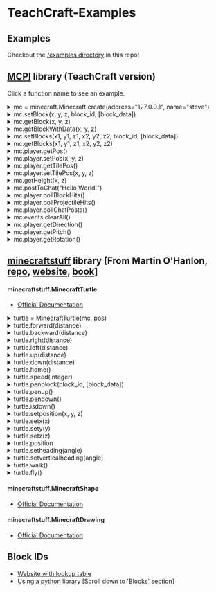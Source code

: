 # TeachCraft-Examples

## Examples

Checkout the <a href='https://github.com/TeachCraft/TeachCraft-Examples/tree/master/examples'>/examples directory</a> in this repo!


## <a href='https://github.com/TeachCraft/TeachCraft-Examples/tree/master/mcpi'>MCPI</a> library (TeachCraft version)

Click a function name to see an example.

<details>
  <summary>
mc = minecraft.Minecraft.create(address="127.0.0.1", name="steve")
  </summary>

> Connect to a minecraft world

```python

from mcpi import minecraft

#Connect to minecraft server 127.0.0.1 as player 'steve'
mc = minecraft.Minecraft.create(address="127.0.0.1", name="steve")

#Get current player's position
pos = mc.player.getPos()
print pos.x, pos.y, pos.z

```

</details>

<details>
  <summary>
mc.setBlock(x, y, z, block_id, [block_data])
  </summary>

> Set the block at coordinates X/Y/Z to block_id

```python

from mcpi import minecraft

#Connect to minecraft server 127.0.0.1 as player 'steve'
mc = minecraft.Minecraft.create(address="127.0.0.1", name="steve")

#Get current player's position
pos = mc.player.getPos()

#This is the minecraft block ID of the glass block.
#To see what other block IDs are available, go here in your browser: http://minecraft-ids.grahamedgecombe.com/
glass_block_id = 20

#Set the block underneath the player to be glass
mc.setBlock(pos.x, pos.y-1, pos.z, glass_block_id)

#Set the block to the side of player to be wood of a specific subtype
wood_block_id = 5
wood_data = 1 #subtype
mc.setBlock(pos.x+1, pos.y, pos.z, wood_block_id, wood_data)

```

</details>

<details>
  <summary>
mc.getBlock(x, y, z)
  </summary>

> Get the block at coordinates X/Y/Z, returning its block ID

```python

from mcpi import minecraft

# Connect to minecraft server 127.0.0.1 as player 'steve'
mc = minecraft.Minecraft.create(address="127.0.0.1", name="steve")

# Get current player's position
pos = mc.player.getPos()

# Get the block underneath the player
block_id_under_player = mc.getBlock(pos.x, pos.y-1, pos.z)
grass_block_id = 2

if block_id_under_player == grass_block_id:
    print "Player is standing on grass"

```

</details>



<details>
  <summary>
mc.getBlockWithData(x, y, z)
  </summary>

> Get the block at coordinates X/Y/Z, returning its block ID & data field (e.g. for wool color)

```python

from mcpi import minecraft

# Connect to minecraft server 127.0.0.1 as player 'steve'
mc = minecraft.Minecraft.create(address="127.0.0.1", name="steve")

# Get current player's position
pos = mc.player.getPos()

# Get the block underneath the player
block_under_player = mc.getBlockWithData(pos.x, pos.y-1, pos.z)
print "block id", block_under_player.id
print "block data", block_under_player.data

```

</details>


<details>
  <summary>
mc.setBlocks(x1, y1, z1, x2, y2, z2, block_id, [block_data])
  </summary>

> Set a cuboid of blocks between two opposite corners (x1/y1/z1 and x2/y2/z2)

```python

from mcpi import minecraft

#Connect to minecraft server 127.0.0.1 as player 'steve'
mc = minecraft.Minecraft.create(address="127.0.0.1", name="steve")

#Get current player's position
pos = mc.player.getPos()

#This is the minecraft block ID of the glass block.
#To see what other block IDs are available, go here in your browser: http://minecraft-ids.grahamedgecombe.com/
glass_block_id = 20

#Build a glass cube next to the player
mc.setBlocks(pos.x+3, pos.y, pos.z, pos.x+8, pos.y+5, pos.z+5, glass_block_id)

#Build a wood cube of a specific subtype next to the player, then make it hollow by building a smaller cube of air inside
wood_block_id = 5
wood_data = 1 #subtype
mc.setBlocks(pos.x-3, pos.y, pos.z, pos.x-8, pos.y+5, pos.z-5, wood_block_id, wood_data)

air_block_id = 0
mc.setBlocks(pos.x-2, pos.y+1, pos.z-1, pos.x-7, pos.y+4, pos.z-4, air_block_id)

```

</details>


<details>
  <summary>
mc.getBlocks(x1, y1, z1, x2, y2, z2)
  </summary>

> Get a cuboid of blocks between two opposite corners (x1/y1/z1 and x2/y2/z2)

```python

from mcpi import minecraft

#Connect to minecraft server 127.0.0.1 as player 'steve'
mc = minecraft.Minecraft.create(address="127.0.0.1", name="steve")

#Get current player's position
pos = mc.player.getPos()

blocks = mc.getBlocks(pos.x+3, pos.y, pos.z, pos.x+8, pos.y+5, pos.z+5)
for block_id in blocks:
    print block_id


```

</details>


<details>
  <summary>
mc.player.getPos()
  </summary>

> Get current player's position exactly (decimals)

```python

from mcpi import minecraft

#Connect to minecraft server 127.0.0.1 as player 'steve'
mc = minecraft.Minecraft.create(address="127.0.0.1", name="bob")

#Get current player's position
pos = mc.player.getPos()

# Returns Vec3(18.3814903971,6.0,25.6063951368)
# Can be accessed as pos.x, pos.y, and pos.z
print pos.x, pos.y, pos.z

```

</details>


<details>
  <summary>
mc.player.setPos(x, y, z)
  </summary>

> Set current player's position exactly (supports decimals)

```python

from mcpi import minecraft

#Connect to minecraft server 127.0.0.1 as player 'steve'
mc = minecraft.Minecraft.create(address="127.0.0.1", name="bob")

#Get current player's position
pos = mc.player.getPos()

#Set current player's position 100 blocks in the air
mc.player.setPos(pos.x, pos.y+100, pos.z)

```

</details>

<details>
  <summary>
mc.player.getTilePos()
  </summary>

> Get current player's position rounded to the block (integer)

```python

from mcpi import minecraft

#Connect to minecraft server 127.0.0.1 as player 'steve'
mc = minecraft.Minecraft.create(address="127.0.0.1", name="bob")

#Get current player's position
pos = mc.player.getTilePos()

# Returns Vec3(52, 4, -10)
# Can be accessed as pos.x, pos.y, and pos.z
print pos.x, pos.y, pos.z

```

</details>


<details>
  <summary>
mc.player.setTilePos(x, y, z)
  </summary>

> Set current player's position rounded to the block (supports integers)

```python

from mcpi import minecraft

#Connect to minecraft server 127.0.0.1 as player 'steve'
mc = minecraft.Minecraft.create(address="127.0.0.1", name="bob")

#Get current player's position
pos = mc.player.getTilePos()

#Set current player's position 100 blocks in the air
mc.player.setTilePos(pos.x, pos.y+100, pos.z)

```

</details>


<details>
  <summary>
mc.getHeight(x, z)
  </summary>

> Given an x/z coordinate, find the highest non-air block (y coordinate)

```python

from mcpi import minecraft

#Connect to minecraft server 127.0.0.1 as player 'steve'
mc = minecraft.Minecraft.create(address="127.0.0.1", name="bob")

#Get current player's position
pos = mc.player.getTilePos()

highest_block_y_coordinate = mc.getHeight(pos.x, pos.y)
print highest_block_y_coordinate

```

</details>

<details>
  <summary>
mc.postToChat("Hello World!")
  </summary>

> Post any text string to chat in-game

```python

from mcpi import minecraft

#Connect to minecraft server 127.0.0.1 as player 'steve'
mc = minecraft.Minecraft.create(address="127.0.0.1", name="bob")

mc.postToChat("Hello World!")

```

</details>


<details>
  <summary>
mc.player.pollBlockHits()
  </summary>

> Perform an action wherever the player right clicks with a sword

```python

from mcpi import minecraft

#Connect to minecraft server 127.0.0.1 as player 'steve'
mc = minecraft.Minecraft.create(address="127.0.0.1", name="bob")

while True:

    for blockhit in mc.player.pollBlockHits():

        #Get coordinates for block that player right clicked with sword
        pos = blockhit.pos

        #Clear out a cube of blocks at that location
        air_block_id = 0
        mc.setBlocks(pos.x+2, pos.y+2, pos.z+2, pos.x-2, pos.y-2, pos.z-2, air_block_id)

```

</details>

<details>
  <summary>
mc.player.pollProjectileHits()
  </summary>

> Perform an action wherever the player shoots with an arrow

```python

from mcpi import minecraft

#Connect to minecraft server 127.0.0.1 as player 'steve'
mc = minecraft.Minecraft.create(address="127.0.0.1", name="bob")

while True:

    for blockhit in mc.player.pollProjectileHits():

        #Get coordinates for block that player shot with an arrow
        pos = blockhit.pos

        #Teleport player to where arrow landed
        mc.player.setPos(pos.x, pos.y, pos.z)

```

</details>

<details>
  <summary>
mc.player.pollChatPosts()
  </summary>

> Perform an action whenever the player types something in chat

```python

from mcpi import minecraft

#Connect to minecraft server 127.0.0.1 as player 'steve'
mc = minecraft.Minecraft.create(address="127.0.0.1", name="bob")

while True:

    for chatpost in mc.player.pollChatPosts():

        #If I type explode into chat...
        if chatpost.message.lower() == "explode":

            #Get my position
            pos = mc.player.getPos()

            #Put TNT at my position
            mc.setBlock(pos.x, pos.y, pos.z, 46)

            #And put a redstone block under the TNT to activate it
            mc.setBlock(pos.x, pos.y-1, pos.z, 152)

```

</details>


<details>
  <summary>
mc.events.clearAll()
  </summary>

> Clear all events that have happened since the events where last retrieved

```python

from mcpi import minecraft

#Connect to minecraft server 127.0.0.1 as player 'steve'
mc = minecraft.Minecraft.create(address="127.0.0.1", name="bob")

mc.events.clearAll()

```

</details>


<details>
  <summary>
mc.player.getDirection()
  </summary>

> Get unit vector of x,y,z for the player's direction

```python

from mcpi import minecraft

#Connect to minecraft server 127.0.0.1 as player 'steve'
mc = minecraft.Minecraft.create(address="127.0.0.1", name="bob")

#Get current player's direction
direction = mc.player.getDirection()

# Returns Vec3(-0.935271308082,-0.271442436324,-0.227126801679)
# Can be accessed as direction.x, direction.y, and direction.z
print direction.x, direction.y, direction.z

```

</details>

<details>
  <summary>
mc.player.getPitch()
  </summary>

> Get the pitch angle (-90 to 90) for the player

```python

from mcpi import minecraft

#Connect to minecraft server 127.0.0.1 as player 'steve'
mc = minecraft.Minecraft.create(address="127.0.0.1", name="bob")

#Get current player's pitch
pitch = mc.player.getPitch()

# Returns 15.750118 (or something like that)
print pitch

```

</details>

<details>
  <summary>
mc.player.getRotation()
  </summary>

> Get the rotational angle (0 to 360) for the player

```python

from mcpi import minecraft

#Connect to minecraft server 127.0.0.1 as player 'steve'
mc = minecraft.Minecraft.create(address="127.0.0.1", name="bob")

#Get current player's rotation
rotation = mc.player.getRotation()

# Returns -256.3502 (or something like that)
print rotation

```

</details>


## <a href='https://github.com/TeachCraft/TeachCraft-Examples/tree/master/minecraftstuff'>minecraftstuff</a> library [From Martin O'Hanlon, <a href='https://github.com/martinohanlon/minecraft-stuff'>repo</a>, <a href='http://www.stuffaboutcode.com/p/minecraft.html'>website</a>, <a href='https://www.amazon.com/gp/product/111894691X/ref=as_li_tl?ie=UTF8&camp=1789&creative=9325&creativeASIN=111894691X&linkCode=as2&tag=teachcraft-20&linkId=62f6ef5032275ace368045b4b7535c8f'>book</a>]

#### minecraftstuff.MinecraftTurtle

- <a href='http://minecraft-stuff.readthedocs.io/en/latest/minecraftturtle.html#id1'>Official Documentation</a>

<details>
  <summary>
turtle = MinecraftTurtle(mc, pos)
  </summary>

> Create a Minecraft Turtle

```python

from mcpi import minecraft
from minecraftstuff import MinecraftTurtle

#Connect to minecraft server 127.0.0.1 as player 'steve'
mc = minecraft.Minecraft.create(address="127.0.0.1", name="steve")

#Get current player's position
pos = mc.player.getPos()


# create minecraft turtle
turtle = MinecraftTurtle(mc, pos)

```

</details>


<details>
  <summary>
turtle.forward(distance)
  </summary>

> Move turtle forward [distance] number of blocks

```python

from mcpi import minecraft
from minecraftstuff import MinecraftTurtle

#Connect to minecraft server 127.0.0.1 as player 'steve'
mc = minecraft.Minecraft.create(address="127.0.0.1", name="steve")

#Get current player's position
pos = mc.player.getPos()


# create minecraft turtle
turtle = MinecraftTurtle(mc, pos)

# Move turtle forward 5 blocks
turtle.forward(5)

```

</details>

<details>
  <summary>
turtle.backward(distance)
  </summary>

> Move turtle backward [distance] number of blocks

```python

from mcpi import minecraft
from minecraftstuff import MinecraftTurtle

#Connect to minecraft server 127.0.0.1 as player 'steve'
mc = minecraft.Minecraft.create(address="127.0.0.1", name="steve")

#Get current player's position
pos = mc.player.getPos()


# create minecraft turtle
turtle = MinecraftTurtle(mc, pos)

turtle.backward(10)

```

</details>

<details>
  <summary>
turtle.right(distance)
  </summary>

> Move turtle right [distance] number of blocks

```python

from mcpi import minecraft
from minecraftstuff import MinecraftTurtle

#Connect to minecraft server 127.0.0.1 as player 'steve'
mc = minecraft.Minecraft.create(address="127.0.0.1", name="steve")

#Get current player's position
pos = mc.player.getPos()


# create minecraft turtle
turtle = MinecraftTurtle(mc, pos)

turtle.right(10)

```

</details>

<details>
  <summary>
turtle.left(distance)
  </summary>

> Move turtle left [distance] number of blocks

```python

from mcpi import minecraft
from minecraftstuff import MinecraftTurtle

#Connect to minecraft server 127.0.0.1 as player 'steve'
mc = minecraft.Minecraft.create(address="127.0.0.1", name="steve")

#Get current player's position
pos = mc.player.getPos()


# create minecraft turtle
turtle = MinecraftTurtle(mc, pos)

turtle.left(10)

```

</details>


<details>
  <summary>
turtle.up(distance)
  </summary>

> Move turtle up [distance] number of blocks

```python

from mcpi import minecraft
from minecraftstuff import MinecraftTurtle

#Connect to minecraft server 127.0.0.1 as player 'steve'
mc = minecraft.Minecraft.create(address="127.0.0.1", name="steve")

#Get current player's position
pos = mc.player.getPos()


# create minecraft turtle
turtle = MinecraftTurtle(mc, pos)

turtle.up(10)

```

</details>

<details>
  <summary>
turtle.down(distance)
  </summary>

> Move turtle down [distance] number of blocks

```python

from mcpi import minecraft
from minecraftstuff import MinecraftTurtle

#Connect to minecraft server 127.0.0.1 as player 'steve'
mc = minecraft.Minecraft.create(address="127.0.0.1", name="steve")

#Get current player's position
pos = mc.player.getPos()


# create minecraft turtle
turtle = MinecraftTurtle(mc, pos)

turtle.down(10)

```

</details>

<details>
  <summary>
turtle.home()
  </summary>

> Move turtle back to the position it started in

```python

from mcpi import minecraft
from minecraftstuff import MinecraftTurtle

#Connect to minecraft server 127.0.0.1 as player 'steve'
mc = minecraft.Minecraft.create(address="127.0.0.1", name="steve")

#Get current player's position
pos = mc.player.getPos()


# create minecraft turtle
turtle = MinecraftTurtle(mc, pos)

turtle.down(10)
turtle.right(10)
turtle.home()

```

</details>

<details>
  <summary>
turtle.speed(integer)
  </summary>

> Change the turtles speed (1 - slowest, 10 - fastest, 0 - no animation, it just draws the lines)

```python

from mcpi import minecraft
from minecraftstuff import MinecraftTurtle

#Connect to minecraft server 127.0.0.1 as player 'steve'
mc = minecraft.Minecraft.create(address="127.0.0.1", name="steve")

#Get current player's position
pos = mc.player.getPos()


# create minecraft turtle
turtle = MinecraftTurtle(mc, pos)

turtle.speed(5)
turtle.down(10)
turtle.speed(10)
turtle.right(10)
turtle.home()

```

</details>


<details>
  <summary>
turtle.penblock(block_id, [block_data])
  </summary>

> Change the turtles speed (1 - slowest, 10 - fastest, 0 - no animation, it just draws the lines)

```python

from mcpi import minecraft
from minecraftstuff import MinecraftTurtle

#Connect to minecraft server 127.0.0.1 as player 'steve'
mc = minecraft.Minecraft.create(address="127.0.0.1", name="steve")

#Get current player's position
pos = mc.player.getPos()


# create minecraft turtle
turtle = MinecraftTurtle(mc, pos)

grass_block_id = 2
turtle.penblock(grass_block_id)
turtle.down(10)

wool_block_id = 35
wool_block_data = 1 #orange

turtle.penblock(wool_block_id, wool_block_data)
turtle.right(10)

```

</details>

<details>
  <summary>
turtle.penup()
  </summary>

> Put the pen up (stop drawing when the turtle moves)

```python

from mcpi import minecraft
from minecraftstuff import MinecraftTurtle

#Connect to minecraft server 127.0.0.1 as player 'steve'
mc = minecraft.Minecraft.create(address="127.0.0.1", name="steve")

#Get current player's position
pos = mc.player.getPos()


# create minecraft turtle
turtle = MinecraftTurtle(mc, pos)

turtle.down(10)

turtle.penup()

turtle.right(10)

```

</details>

<details>
  <summary>
turtle.pendown()
  </summary>

> Put the pen down (start drawing again when the turtle moves after you called turtle.penup())

```python

from mcpi import minecraft
from minecraftstuff import MinecraftTurtle

#Connect to minecraft server 127.0.0.1 as player 'steve'
mc = minecraft.Minecraft.create(address="127.0.0.1", name="steve")

#Get current player's position
pos = mc.player.getPos()


# create minecraft turtle
turtle = MinecraftTurtle(mc, pos)

turtle.down(10)

turtle.pendown()

turtle.right(10)

turtle.penup()

turtle.up(10)

```

</details>

<details>
  <summary>
turtle.isdown()
  </summary>

> Check if the pen is down, returning a boolean

```python

from mcpi import minecraft
from minecraftstuff import MinecraftTurtle

#Connect to minecraft server 127.0.0.1 as player 'steve'
mc = minecraft.Minecraft.create(address="127.0.0.1", name="steve")

#Get current player's position
pos = mc.player.getPos()


# create minecraft turtle
turtle = MinecraftTurtle(mc, pos)

turtle.down(10)

turtle.pendown()

turtle.right(10)

if turtle.isdown():
    print "Pen is down!"

```

</details>


<details>
  <summary>
turtle.setposition(x, y, z)
  </summary>

> Reset turtle's position to a given x/y/z coordinate

```python

from mcpi import minecraft
from minecraftstuff import MinecraftTurtle

#Connect to minecraft server 127.0.0.1 as player 'steve'
mc = minecraft.Minecraft.create(address="127.0.0.1", name="steve")

#Get current player's position
pos = mc.player.getPos()


# create minecraft turtle at player's current position
turtle = MinecraftTurtle(mc, pos)

turtle.down(10)

turtle.right(10)

# Have turtle reset back to player's position
turtle.setposition(pos.x, pos.y, pos.z)

```

</details>

<details>
  <summary>
turtle.setx(x)
  </summary>

> Reset turtle's position to a given x coordinate

```python

from mcpi import minecraft
from minecraftstuff import MinecraftTurtle

#Connect to minecraft server 127.0.0.1 as player 'steve'
mc = minecraft.Minecraft.create(address="127.0.0.1", name="steve")

#Get current player's position
pos = mc.player.getPos()


# create minecraft turtle at player's current position
turtle = MinecraftTurtle(mc, pos)

turtle.down(10)

turtle.right(10)

# Have turtle reset back to player's x position
turtle.setx(pos.x)

```

</details>

<details>
  <summary>
turtle.sety(y)
  </summary>

> Reset turtle's position to a given y coordinate

```python

from mcpi import minecraft
from minecraftstuff import MinecraftTurtle

#Connect to minecraft server 127.0.0.1 as player 'steve'
mc = minecraft.Minecraft.create(address="127.0.0.1", name="steve")

#Get current player's position
pos = mc.player.getPos()


# create minecraft turtle at player's current position
turtle = MinecraftTurtle(mc, pos)

turtle.down(10)

turtle.right(10)

# Have turtle reset back to player's y position
turtle.setx(pos.y)

```

</details>

<details>
  <summary>
turtle.setz(z)
  </summary>

> Reset turtle's position to a given z coordinate

```python

from mcpi import minecraft
from minecraftstuff import MinecraftTurtle

#Connect to minecraft server 127.0.0.1 as player 'steve'
mc = minecraft.Minecraft.create(address="127.0.0.1", name="steve")

#Get current player's position
pos = mc.player.getPos()


# create minecraft turtle at player's current position
turtle = MinecraftTurtle(mc, pos)

turtle.down(10)

turtle.right(10)

# Have turtle reset back to player's z position
turtle.setx(pos.z)

```

</details>

<details>
  <summary>
turtle.position
  </summary>

> Retrieve turtle's current x/y/z position

```python

from mcpi import minecraft
from minecraftstuff import MinecraftTurtle

#Connect to minecraft server 127.0.0.1 as player 'steve'
mc = minecraft.Minecraft.create(address="127.0.0.1", name="steve")

#Get current player's position
pos = mc.player.getPos()


# create minecraft turtle at player's current position
turtle = MinecraftTurtle(mc, pos)

turtlePos = turtle.position
print turtlePos.x
print turtlePos.y
print turtlePos.z


```

</details>

<details>
  <summary>
turtle.setheading(angle)
  </summary>

> Set the turtles headings

```python

from mcpi import minecraft
from minecraftstuff import MinecraftTurtle

#Connect to minecraft server 127.0.0.1 as player 'steve'
mc = minecraft.Minecraft.create(address="127.0.0.1", name="steve")

#Get current player's position
pos = mc.player.getPos()


# create minecraft turtle at player's current position
turtle = MinecraftTurtle(mc, pos)

turtle.setheading(90)

```

</details>


<details>
  <summary>
turtle.setverticalheading(angle)
  </summary>

> Set the turtles vertical headings

```python

from mcpi import minecraft
from minecraftstuff import MinecraftTurtle

#Connect to minecraft server 127.0.0.1 as player 'steve'
mc = minecraft.Minecraft.create(address="127.0.0.1", name="steve")

#Get current player's position
pos = mc.player.getPos()


# create minecraft turtle at player's current position
turtle = MinecraftTurtle(mc, pos)

turtle.setverticalheading(90)

```

</details>

<details>
  <summary>
turtle.walk()
  </summary>

> Force the turtle to walk along the ground

```python

from mcpi import minecraft
from minecraftstuff import MinecraftTurtle

#Connect to minecraft server 127.0.0.1 as player 'steve'
mc = minecraft.Minecraft.create(address="127.0.0.1", name="steve")

#Get current player's position
pos = mc.player.getPos()


# create minecraft turtle at player's current position
turtle = MinecraftTurtle(mc, pos)

turtle.walk()

```

</details>

<details>
  <summary>
turtle.fly()
  </summary>

> Allow the turtle to fly (e.g. not be forced to move along the ground)

```python

from mcpi import minecraft
from minecraftstuff import MinecraftTurtle

#Connect to minecraft server 127.0.0.1 as player 'steve'
mc = minecraft.Minecraft.create(address="127.0.0.1", name="steve")

#Get current player's position
pos = mc.player.getPos()


# create minecraft turtle at player's current position
turtle = MinecraftTurtle(mc, pos)

turtle.fly()

```

</details>

#### minecraftstuff.MinecraftShape

- <a href='http://minecraft-stuff.readthedocs.io/en/latest/minecraftshape.html'>Official Documentation</a>

#### minecraftstuff.MinecraftDrawing

- <a href='http://minecraft-stuff.readthedocs.io/en/latest/minecraftdrawing.html#minecraftdrawing'>Official Documentation</a>

## Block IDs

- <a href='http://minecraft-ids.grahamedgecombe.com/'>Website with lookup table</a>
- <a href='http://www.stuffaboutcode.com/p/minecraft-api-reference.html'>Using a python library</a> [Scroll down to 'Blocks' section]